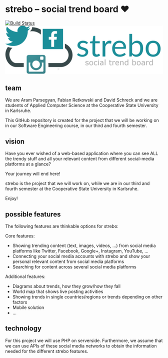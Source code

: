 # strebo – social trend board ❤
[![Build Status](https://travis-ci.org/ScientiaEtVeritas/strebo.svg?branch=master)](https://travis-ci.org/ScientiaEtVeritas/strebo)
![strebo - social trend board](/resources/logo-large-with-subtitle.png "strebo - social trend board")

## team
We are Aram Parsegyan, Fabian Retkowski and David Schreck and we are students of Applied Computer Science at the Cooperative State University in Karlsruhe.

This GitHub repository is created for the project that we will be working on in our Software Engineering course, in our third and fourth semester.

## vision

Have you ever wished of a web-based application where you can see ALL the trendy stuff and all your relevant content from different social-media platforms at a glance?

Your journey will end here!

strebo is the project that we will work on, while we are in our third and fourth semester at the Cooperative State University in Karlsruhe.

Enjoy!

## possible features

The following features are thinkable options for strebo:

Core features:
* Showing trending content (text, images, videos, …) from social media platforms like Twitter, Facebook, Google+, Instagram, YouTube, …
* Connecting your social media accounts with strebo and show your personal relevant content from social media platforms
* Searching for content across several social media platforms

Additional features:
* Diagrams about trends, how they grow/how they fall
* World map that shows live posting activities
* Showing trends in single countries/regions or trends depending on other factors
* Mobile solution
* ...

## technology

For this project we will use PHP on serverside. Furthermore, we assume that we can use APIs of these social media networks to obtain the information needed for the different strebo features.
